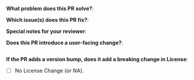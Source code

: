**What problem does this PR solve?**:


**Which issue(s) does this PR fix?**:
<!-- Add a link to the JIRA issue below-->


**Special notes for your reviewer**:
<!--
Use this to provide any additional information to the reviewers.
This may include:
- Manual testing steps.
- Best way to review the PR.
- Where the author wants the most review attention on.
- etc.
-->


**Does this PR introduce a user-facing change?**:
<!--
If yes, add a message in the 'release-note' block below.
If this PR fixes a COPS ticket, include it after the note like: "CLI: Some bug fix. (COPS-xxxx)"
-->
```release-note

```

**If the PR adds a version bump, does it add a breaking change in License**:
<!--
For example, If a chart changes license from say Apache License to GNU AFFERO GENERAL PUBLIC LICENSE then
that would have legal repercussions (as we ship helm charts, image bundles for airgapped etc.,) and multiple 
parties (Like Product, Legal for example) need to be notified when such a change happens.
-->

- [ ] No License Change (or NA).
